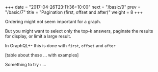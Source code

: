 +++
date = "2017-04-26T23:11:36+10:00"
next = "/basic/9"
prev = "/basic/7"
title = "Pagination (first, offset and after)"
weight = 8
+++

Ordering might not seem important for a graph.  

But you might want to select only the top-k answers, paginate the
results for display, or limit a large result.

In GraphQL+- this is done with `first`, `offset` and `after`

[table about these … with examples]

Something to try : …
